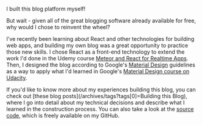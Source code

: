 I built this blog platform myself!

But wait - given all of the great blogging software already available for free, why would I chose to reinvent the wheel?

I've recently been learning about React and other technologies for building web apps, and building my own blog was a great opportunity to practice those new skills. I chose React as a front-end technology to extend the work I'd done in the Udemy course [Meteor and React for Realtime Apps](/blogs?title=react_and_meteor_for_realtime_apps). Then, I designed the blog according to Google's [Material Design](https://material.io/) guidelines as a way to apply what I'd learned in Google's [Material Design course on Udacity](/blogs?title=material_design_for_android_developers).

If you'd like to know more about my experiences building this blog, you can check out [these blog posts](/archives/tags?tags[0]=Building this Blog), where I go into detail about my technical decisions and describe what I learned in the construction process. You can also take a look at the [source code](https://github.com/jdupont/jdupont.github.io/tree/Production), which is freely available on my GitHub.
